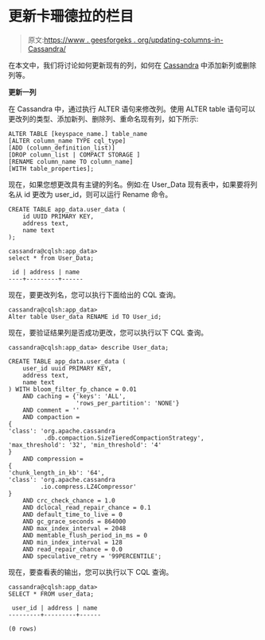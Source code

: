 # 更新卡珊德拉的栏目

> 原文:[https://www . geesforgeks . org/updating-columns-in-Cassandra/](https://www.geeksforgeeks.org/updating-columns-in-cassandra/)

在本文中，我们将讨论如何更新现有的列，如何在 [Cassandra](https://www.geeksforgeeks.org/apache-cassandra-nosql-database/) 中添加新列或删除列等。

**更新一列**

在 Cassandra 中，通过执行 ALTER 语句来修改列。使用 ALTER table 语句可以更改列的类型、添加新列、删除列、重命名现有列，如下所示:

```
ALTER TABLE [keyspace_name.] table_name 
[ALTER column_name TYPE cql_type]
[ADD (column_definition_list)]
[DROP column_list | COMPACT STORAGE ]
[RENAME column_name TO column_name]
[WITH table_properties];

```

现在，如果您想更改具有主键的列名。例如:在 User_Data 现有表中，如果要将列名从 id 更改为 user_id，则可以运行 Rename 命令。

```
CREATE TABLE app_data.user_data (
    id UUID PRIMARY KEY,
    address text,
    name text
);

cassandra@cqlsh:app_data> 
select * from User_Data;

 id | address | name
----+---------+------

```

现在，要更改列名，您可以执行下面给出的 CQL 查询。

```
cassandra@cqlsh:app_data> 
Alter table User_data RENAME id TO User_id;

```

现在，要验证结果列是否成功更改，您可以执行以下 CQL 查询。

```
cassandra@cqlsh:app_data> describe User_data;

CREATE TABLE app_data.user_data (
    user_id uuid PRIMARY KEY,
    address text,
    name text
) WITH bloom_filter_fp_chance = 0.01
    AND caching = {'keys': 'ALL', 
                   'rows_per_partition': 'NONE'}
    AND comment = ''
    AND compaction = 
{
'class': 'org.apache.cassandra
          .db.compaction.SizeTieredCompactionStrategy', 
'max_threshold': '32', 'min_threshold': '4'
}
    AND compression = 
{
'chunk_length_in_kb': '64', 
'class': 'org.apache.cassandra
         .io.compress.LZ4Compressor'
}
    AND crc_check_chance = 1.0
    AND dclocal_read_repair_chance = 0.1
    AND default_time_to_live = 0
    AND gc_grace_seconds = 864000
    AND max_index_interval = 2048
    AND memtable_flush_period_in_ms = 0
    AND min_index_interval = 128
    AND read_repair_chance = 0.0
    AND speculative_retry = '99PERCENTILE';

```

现在，要查看表的输出，您可以执行以下 CQL 查询。

```
cassandra@cqlsh:app_data> 
SELECT * FROM user_data;

 user_id | address | name
---------+---------+------

(0 rows)

```